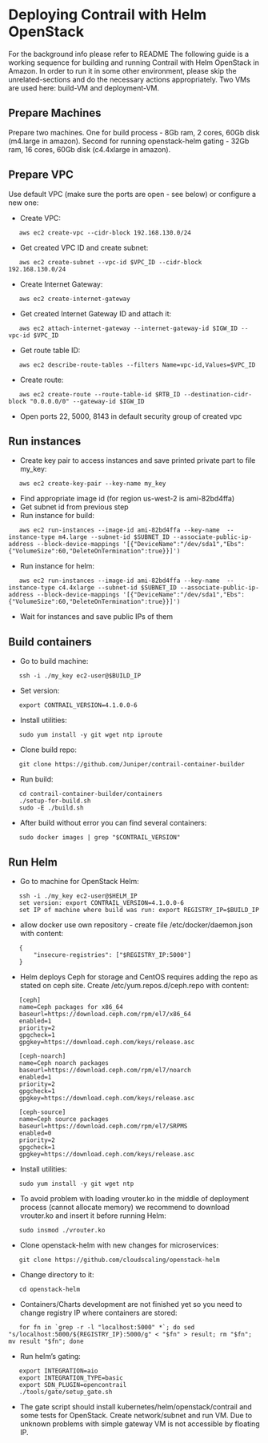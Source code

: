 # Deploying Contrail with Helm OpenStack

For the background info  please refer to README
The following guide is a working sequence for building and running Contrail with Helm OpenStack in Amazon. In order to run it in some other environment, please skip the unrelated-sections and do the necessary actions appropriately.
Two VMs are used here: build-VM and deployment-VM.

## Prepare Machines
 
Prepare two machines. One for build process - 8Gb ram, 2 cores, 60Gb disk (m4.large in amazon). Second for running openstack-helm gating - 32Gb ram, 16 cores, 60Gb disk (c4.4xlarge in amazon).

## Prepare VPC

Use default VPC (make sure the ports are open - see below) or configure a new one:
* Create VPC: 
```
   aws ec2 create-vpc --cidr-block 192.168.130.0/24
```
* Get created VPC ID and create subnet: 
```
   aws ec2 create-subnet --vpc-id $VPC_ID --cidr-block 192.168.130.0/24
```
* Create Internet Gateway: 
```
   aws ec2 create-internet-gateway
```
* Get created Internet Gateway ID and attach it: 
```
   aws ec2 attach-internet-gateway --internet-gateway-id $IGW_ID --vpc-id $VPC_ID
```
* Get route table ID: 
```
   aws ec2 describe-route-tables --filters Name=vpc-id,Values=$VPC_ID
```
* Create route: 
```
   aws ec2 create-route --route-table-id $RTB_ID --destination-cidr-block "0.0.0.0/0" --gateway-id $IGW_ID
```
* Open ports 22, 5000, 8143 in default security group of created vpc

## Run instances
* Create key pair to access instances and save printed private part to file my_key: 
```
   aws ec2 create-key-pair --key-name my_key
```
* Find appropriate image id (for region us-west-2 is ami-82bd4ffa)
* Get subnet id from previous step
* Run instance for build: 
```
   aws ec2 run-instances --image-id ami-82bd4ffa --key-name  --instance-type m4.large --subnet-id $SUBNET_ID --associate-public-ip-address --block-device-mappings '[{"DeviceName":"/dev/sda1","Ebs":{"VolumeSize":60,"DeleteOnTermination":true}}]')
```
* Run instance for helm: 
```
   aws ec2 run-instances --image-id ami-82bd4ffa --key-name  --instance-type c4.4xlarge --subnet-id $SUBNET_ID --associate-public-ip-address --block-device-mappings '[{"DeviceName":"/dev/sda1","Ebs":{"VolumeSize":60,"DeleteOnTermination":true}}]')
```
* Wait for instances and save public IPs of them

## Build containers

* Go to build machine:
```
   ssh -i ./my_key ec2-user@$BUILD_IP
```
* Set version: 
```
   export CONTRAIL_VERSION=4.1.0.0-6
```
* Install utilities: 
```
   sudo yum install -y git wget ntp iproute
```
* Clone build repo: 
```
   git clone https://github.com/Juniper/contrail-container-builder
```
* Run build:
```
   cd contrail-container-builder/containers
   ./setup-for-build.sh
   sudo -E ./build.sh
```
* After build without error you can find several containers: 
```
   sudo docker images | grep "$CONTRAIL_VERSION"
```

## Run Helm

* Go to machine for OpenStack Helm: 
```
   ssh -i ./my_key ec2-user@$HELM_IP
   set version: export CONTRAIL_VERSION=4.1.0.0-6
   set IP of machine where build was run: export REGISTRY_IP=$BUILD_IP
```
* allow docker use own repository - create file /etc/docker/daemon.json with content: 
```
   {
       "insecure-registries": ["$REGISTRY_IP:5000"]
   }
```
* Helm deploys Ceph for storage and CentOS requires adding the repo as stated on ceph site. Create /etc/yum.repos.d/ceph.repo with content:
```
   [ceph]
   name=Ceph packages for x86_64
   baseurl=https://download.ceph.com/rpm/el7/x86_64
   enabled=1
   priority=2
   gpgcheck=1
   gpgkey=https://download.ceph.com/keys/release.asc

   [ceph-noarch]
   name=Ceph noarch packages
   baseurl=https://download.ceph.com/rpm/el7/noarch
   enabled=1
   priority=2
   gpgcheck=1
   gpgkey=https://download.ceph.com/keys/release.asc

   [ceph-source]
   name=Ceph source packages
   baseurl=https://download.ceph.com/rpm/el7/SRPMS
   enabled=0
   priority=2
   gpgcheck=1
   gpgkey=https://download.ceph.com/keys/release.asc
```
* Install utilities: 
```
   sudo yum install -y git wget ntp
```
* To avoid problem with loading vrouter.ko in the middle of deployment process (cannot allocate memory) we recommend to download vrouter.ko and insert it before running Helm:
```
   sudo insmod ./vrouter.ko
```
* Clone openstack-helm with new changes for microservices: 
```
   git clone https://github.com/cloudscaling/openstack-helm
```
* Change directory to it: 
```
   cd openstack-helm
```
* Containers/Charts development are not finished yet so you need to change registry IP where containers are stored:
```
   for fn in `grep -r -l "localhost:5000" *`; do sed "s/localhost:5000/${REGISTRY_IP}:5000/g" < "$fn" > result; rm "$fn"; mv result "$fn"; done
```
* Run helm’s gating:
```
   export INTEGRATION=aio
   export INTEGRATION_TYPE=basic
   export SDN_PLUGIN=opencontrail
   ./tools/gate/setup_gate.sh
```
* The gate script should install kubernetes/helm/openstack/contrail and some tests for OpenStack. Create network/subnet and run VM. Due to unknown problems with simple gateway VM is not accessible by floating IP.
